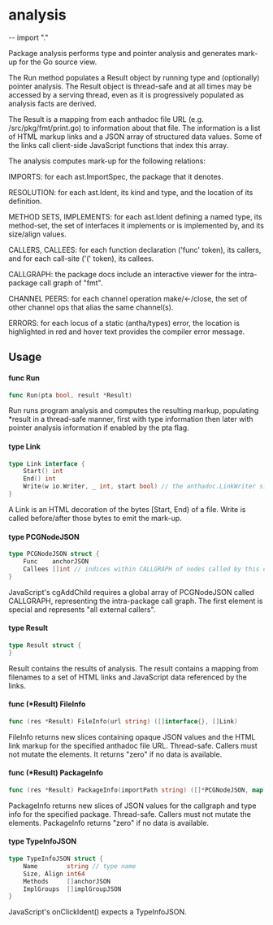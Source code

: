 # analysis
--
    import "."

Package analysis performs type and pointer analysis and generates mark-up for
the Go source view.

The Run method populates a Result object by running type and (optionally)
pointer analysis. The Result object is thread-safe and at all times may be
accessed by a serving thread, even as it is progressively populated as analysis
facts are derived.

The Result is a mapping from each anthadoc file URL (e.g. /src/pkg/fmt/print.go) to
information about that file. The information is a list of HTML markup links and
a JSON array of structured data values. Some of the links call client-side
JavaScript functions that index this array.

The analysis computes mark-up for the following relations:

IMPORTS: for each ast.ImportSpec, the package that it denotes.

RESOLUTION: for each ast.Ident, its kind and type, and the location of its
definition.

METHOD SETS, IMPLEMENTS: for each ast.Ident defining a named type, its
method-set, the set of interfaces it implements or is implemented by, and its
size/align values.

CALLERS, CALLEES: for each function declaration ('func' token), its callers, and
for each call-site ('(' token), its callees.

CALLGRAPH: the package docs include an interactive viewer for the intra-package
call graph of "fmt".

CHANNEL PEERS: for each channel operation make/<-/close, the set of other
channel ops that alias the same channel(s).

ERRORS: for each locus of a static (antha/types) error, the location is
highlighted in red and hover text provides the compiler error message.

## Usage

#### func  Run

```go
func Run(pta bool, result *Result)
```
Run runs program analysis and computes the resulting markup, populating *result
in a thread-safe manner, first with type information then later with pointer
analysis information if enabled by the pta flag.

#### type Link

```go
type Link interface {
	Start() int
	End() int
	Write(w io.Writer, _ int, start bool) // the anthadoc.LinkWriter signature
}
```

A Link is an HTML decoration of the bytes [Start, End) of a file. Write is
called before/after those bytes to emit the mark-up.

#### type PCGNodeJSON

```go
type PCGNodeJSON struct {
	Func    anchorJSON
	Callees []int // indices within CALLGRAPH of nodes called by this one
}
```

JavaScript's cgAddChild requires a global array of PCGNodeJSON called CALLGRAPH,
representing the intra-package call graph. The first element is special and
represents "all external callers".

#### type Result

```go
type Result struct {
}
```

Result contains the results of analysis. The result contains a mapping from
filenames to a set of HTML links and JavaScript data referenced by the links.

#### func (*Result) FileInfo

```go
func (res *Result) FileInfo(url string) ([]interface{}, []Link)
```
FileInfo returns new slices containing opaque JSON values and the HTML link
markup for the specified anthadoc file URL. Thread-safe. Callers must not mutate
the elements. It returns "zero" if no data is available.

#### func (*Result) PackageInfo

```go
func (res *Result) PackageInfo(importPath string) ([]*PCGNodeJSON, map[string]int, []*TypeInfoJSON)
```
PackageInfo returns new slices of JSON values for the callgraph and type info
for the specified package. Thread-safe. Callers must not mutate the elements.
PackageInfo returns "zero" if no data is available.

#### type TypeInfoJSON

```go
type TypeInfoJSON struct {
	Name        string // type name
	Size, Align int64
	Methods     []anchorJSON
	ImplGroups  []implGroupJSON
}
```

JavaScript's onClickIdent() expects a TypeInfoJSON.
